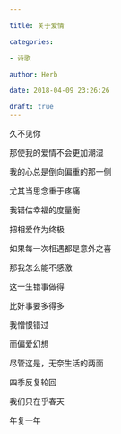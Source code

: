 ```yaml
---

title: 关于爱情

categories:

- 诗歌

author: Herb

date: 2018-04-09 23:26:26

draft: true
---
```


久不见你

那使我的爱情不会更加潮湿

我的心总是倒向偏重的那一侧

尤其当思念重于疼痛



我错估幸福的度量衡

把相爱作为终极

如果每一次相遇都是意外之喜

那我怎么能不感激



这一生错事做得

比好事要多得多

我憎恨错过

而偏爱幻想

尽管这是，无奈生活的两面



四季反复轮回

我们只在乎春天

年复一年